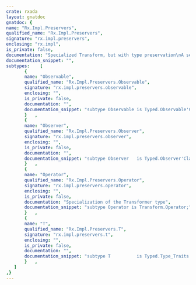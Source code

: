 ```yaml
---
crate: rxada
layout: gnatdoc
gnatdoc: {
name: "Rx.Impl.Preservers",
qualified_name: "Rx.Impl.Preservers",
signature: "rx.impl.preservers",
enclosing: "rx.impl",
is_private: false,
documentation: "Specialized Transform, but with type preservation\nA separate package is convenient to allow independent package files for this kind of operators",
documentation_snippet: "",
subtypes:    [
       {
       name: "Observable",
       qualified_name: "Rx.Impl.Preservers.Observable",
       signature: "rx.impl.preservers.observable",
       enclosing: "",
       is_private: false,
       documentation: "",
       documentation_snippet: "subtype Observable is Typed.Observable'Class;",
       }   ,
       {
       name: "Observer",
       qualified_name: "Rx.Impl.Preservers.Observer",
       signature: "rx.impl.preservers.observer",
       enclosing: "",
       is_private: false,
       documentation: "",
       documentation_snippet: "subtype Observer   is Typed.Observer'Class;",
       }   ,
       {
       name: "Operator",
       qualified_name: "Rx.Impl.Preservers.Operator",
       signature: "rx.impl.preservers.operator",
       enclosing: "",
       is_private: false,
       documentation: "Specialization of the Transformer type",
       documentation_snippet: "subtype Operator is Transform.Operator;",
       }   ,
       {
       name: "T",
       qualified_name: "Rx.Impl.Preservers.T",
       signature: "rx.impl.preservers.t",
       enclosing: "",
       is_private: false,
       documentation: "",
       documentation_snippet: "subtype T          is Typed.Type_Traits.T;",
       }   ,
   ]
,}
---
```

